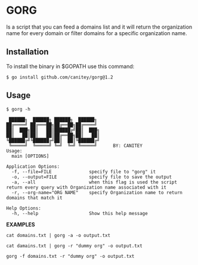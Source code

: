 # GORG
Is a script that you can feed a domains list and it will return the organization name for every domain or filter domains for a specific organization name.


## Installation

To install the binary in $GOPATH use this command:

```
$ go install github.com/canitey/gorg@1.2
```

## Usage
```
$ gorg -h                                                                                                                                    

 ██████╗  ██████╗ ██████╗  ██████╗ 
██╔════╝ ██╔═══██╗██╔══██╗██╔════╝ 
██║  ███╗██║   ██║██████╔╝██║  ███╗
██║   ██║██║   ██║██╔══██╗██║   ██║
╚██████╔╝╚██████╔╝██║  ██║╚██████╔╝
 ╚═════╝  ╚═════╝ ╚═╝  ╚═╝ ╚═════╝      BY: CANITEY 
Usage:
  main [OPTIONS]

Application Options:
  -f, --file=FILE              specify file to "gorg" it
  -o, --output=FILE            specify file to save the output
  -a, --all                    when this flag is used the script return every query with Organization name associated with it
  -r, --org-name="ORG NAME"    specify Organization name to return domains that match it

Help Options:
  -h, --help                   Show this help message
```
**EXAMPLES**

`cat domains.txt | gorg -a -o output.txt`

`cat damains.txt | gorg -r "dummy org" -o output.txt`

`gorg -f domains.txt -r "dummy org" -o output.txt`
